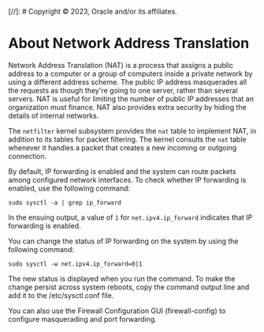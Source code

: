 [//]: # Copyright © 2023, Oracle and/or its affiliates.

# About Network Address Translation

Network Address Translation \(NAT\) is a process that assigns a public address to a computer or a group of computers inside a private network by using a different address scheme. The public IP address masquerades all the requests as though they're going to one server, rather than several servers. NAT is useful for limiting the number of public IP addresses that an organization must finance. NAT also provides extra security by hiding the details of internal networks.

The `netfilter` kernel subsystem provides the `nat` table to implement NAT, in addition to its tables for packet filtering. The kernel consults the `nat` table whenever it handles a packet that creates a new incoming or outgoing connection.

By default, IP forwarding is enabled and the system can route packets among configured network interfaces. To check whether IP forwarding is enabled, use the following command:

```
sudo sysctl -a | grep ip_forward
```

In the ensuing output, a value of `1` for `net.ipv4.ip_forward` indicates that IP forwarding is enabled.

You can change the status of IP forwarding on the system by using the following command:

```
sudo sysctl -w net.ipv4.ip_forward=0|1
```

The new status is displayed when you run the command. To make the change persist across system reboots, copy the command output line and add it to the /etc/sysctl.conf file.

You can also use the Firewall Configuration GUI \(firewall-config\) to configure masquerading and port forwarding.


